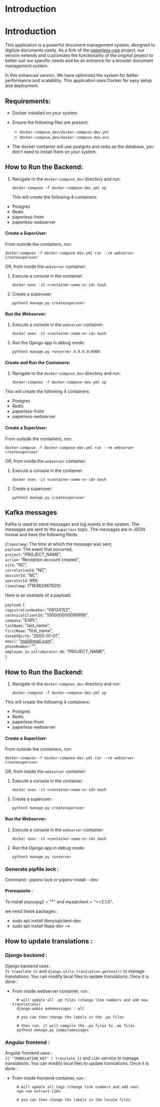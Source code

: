 # Introduction

# Introduction

This application is a powerful document management system, designed to digitize
documents easily. As a fork of
the [paperless-ngx](https://github.com/paperless-ngx)
project, our version extends and customizes the functionality of the original
project to better suit our specific needs and be an entrance for a broader
document management system.

In this enhanced version, We have optimized the system for better performance
and scalability. This
application uses Docker for easy setup and deployment.

## Requirements:

- Docker installed on your system

- Ensure the following files are present:

  - `docker-compose_dev/docker-compose-dev.yml`
  - `docker-compose_dev/docker-compose-dev.env`


- The docker container will use postgres and redis as the database,
you don't need to install them on your system.


## How to Run the Backend:

1. Navigate to the `docker-compose_dev` directory and run:

   ```shell
   docker-compose -f docker-compose-dev.yml up
   ```

   This will create the following 4 containers:

- Postgres
- Redis
- paperless-front
- paperless-webserver

#### Create a SuperUser:

From outside the containers, run:

```shell
docker-compose -f docker-compose-dev.yml run --rm webserver createsuperuser
```

OR, from inside the `webserver` container:

1. Execute a console in the container:

   ```shell
   docker exec -it <container-name-or-id> bash
   ```

2. Create a superuser:

   ```shell
   python3 manage.py createsuperuser
   ```

#### Run the Webserver:

1. Execute a console in the `webserver` container:

   ```shell
   docker exec -it <container-name-or-id> bash
   ```

2. Run the Django app in debug mode:

   ```shell
   python3 manage.py runserver 0.0.0.0:8000
   ```

#### Create and Run the Containers:

1. Navigate to the `docker-compose_dev` directory and run:

   ```shell
   docker-compose -f docker-compose-dev.yml up
   ```

This will create the following 4 containers:

- Postgres
- Redis
- paperless-front
- paperless-webserver

#### Create a SuperUser:

From outside the containers, run:

```shell
docker-compose -f docker-compose-dev.yml run --rm webserver createsuperuser
```

OR, from inside the `webserver` container:

1. Execute a console in the container:

   ```shell
   docker exec -it <container-name-or-id> bash
   ```

2. Create a superuser:

   ```shell
   python3 manage.py createsuperuser
   ```

## Kafka messages

Kafka is used to send messages and log events in the system. The messages are
sent to the `paperless` topic. The messages are in JSON format and have the
following fields:

{`timestamp`: The time at which the message was sent, <br>
`payload`: The event that occurred, <br>
`project`: "PROJECT_NAME", <br>
  `action`: "Reception account created",<br>
  `site`: "NC",<br>
  `correlationId`: "NC", <br>
  `dossierId`: "NC",<br>
  `operatorId`: 999,<br>
  `timestamp`: 1716382987820}

Here is an example of a payload:

  `payload`: {<br>
    `registrationNumber`: "08124152",<br>
    `technicalClientId`: "100000000099999",<br>
    `company`: "EXPL",<br>
    `lastName`: "last_name",<br>
    `firstName`: "first_name",<br>
    `dateOfBirth`: "2000-01-01",<br>
    `email`: "mail@mail.com",<br>
    `phoneNumber`: "",<br>
    `employee_in_collaborator_db`: "PROJECT_NAME",<br>
  }


## How to Run the Backend:

1. Navigate to the `docker-compose_dev` directory and run:

   ```shell
   docker-compose -f docker-compose-dev.yml up
   ```

This will create the following 4 containers:

- Postgres
- Redis
- paperless-front
- paperless-webserver

#### Create a SuperUser:

From outside the containers, run:

```shell
docker-compose -f docker-compose-dev.yml run --rm webserver createsuperuser
```

OR, from inside the `webserver` container:

1. Execute a console in the container:

   ```shell
   docker exec -it <container-name-or-id> bash
   ```

2. Create a superuser:

   ```shell
   python3 manage.py createsuperuser
   ```

#### Run the Webserver:

1. Execute a console in the `webserver` container:

   ```shell
   docker exec -it <container-name-or-id> bash
   ```

2. Run the Django app in debug mode:

   ```shell
   python3 manage.py runserver

### Generate pipfile.lock :

Command : pipenv lock or pipenv install --dev

#### Prerequisite :

To install psycopg2 = "*" and mysqlclient = "==2.1.0",

we need these packages :

- sudo apt install libmysqlclient-dev
- sudo apt install libpq-dev -->

## How to update translations :

### Django backend :

Django backend uses :<br>
`{% translate %}`
and `django.utils.translation.gettext()` to manage translations. You can modify local files to update translations. Once it is done :
<br>
- From inside webserver container, run :
  ```
    # will update all .po files (change line numbers and add new translations)
    django-admin makemessages --all

    # you can then change the labels in the .po files

    # then run, it will compile the .po files to .mo files
    python3 manage.py compilemessages
  ```

### Angular frontend :

Angular frontend uses :<br>
`{{ 'TRANSLATION_KEY' | translate }}` and `i18n` service to manage translations. You can modify local files to update translations. Once it is done :
<br>
- From inside frontend container, run :
  ```
    # will update all tags (change line numbers and add new)
    npm run extract-i18n

    # you can then change the labels in the locale files
  ```
